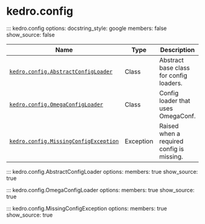 # kedro.config

::: kedro.config
    options:
      docstring_style: google
      members: false
      show_source: false

| Name                     | Type       | Description                     |
|--------------------------|------------|---------------------------------|
| [`kedro.config.AbstractConfigLoader`](#kedro.config.AbstractConfigLoader) | Class      | Abstract base class for config loaders. |
| [`kedro.config.OmegaConfigLoader`](#kedro.config.OmegaConfigLoader)       | Class      | Config loader that uses OmegaConf. |
| [`kedro.config.MissingConfigException`](#kedro.config.MissingConfigException) | Exception  | Raised when a required config is missing. |

::: kedro.config.AbstractConfigLoader
    options:
      members: true
      show_source: true

::: kedro.config.OmegaConfigLoader
    options:
      members: true
      show_source: true

::: kedro.config.MissingConfigException
    options:
      members: true
      show_source: true